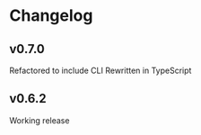 # Changelog

## v0.7.0

Refactored to include CLI
Rewritten in TypeScript

## v0.6.2

Working release